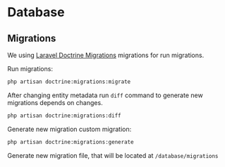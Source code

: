 # Database

## Migrations

We using [Laravel Doctrine Migrations](https://www.laraveldoctrine.org/docs/1.3/migrations) migrations for run migrations.

Run migrations:

```bash
php artisan doctrine:migrations:migrate
```

After changing entity metadata run `diff` command to generate new migrations depends on changes.
```bash
php artisan doctrine:migrations:diff
```

Generate new migration custom migration:
```bash
php artisan doctrine:migrations:generate
```

Generate new migration file, that will be located at `/database/migrations`

